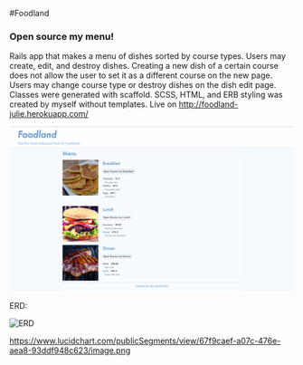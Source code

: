 #Foodland

### Open source my menu!

Rails app that makes a menu of dishes sorted by course types. Users may create, edit, and destroy dishes. Creating a new dish of a certain course does not allow the user to set it as a different course on the new page. Users may change course type or destroy dishes on the dish edit page. Classes were generated with scaffold. SCSS, HTML, and ERB styling was created by myself without templates. Live on http://foodland-julie.herokuapp.com/

![Homepage](https://raw.githubusercontent.com/julemagne/Foodland/53d98f2b9d2d3e0ca6c1785afc6d02ae2002aca0/app/assets/images/home.png)

ERD:

![ERD](https://www.lucidchart.com/publicSegments/view/67f9caef-a07c-476e-aea8-93ddf948c623/image.png)

https://www.lucidchart.com/publicSegments/view/67f9caef-a07c-476e-aea8-93ddf948c623/image.png

